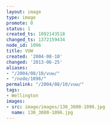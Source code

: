 ```yaml
---
layout: image
type: image
promote: 0
status: 1
created_ts: 1092143518
changed_ts: 1372159434
node_id: 1096
title: VUW
created: '2004-08-10'
changed: '2013-06-25'
aliases:
- "/2004/08/10/vuw/"
- "/node/1096/"
permalink: "/2004/08/10/vuw/"
tags:
- Wellington
images:
- src: image/images/130_3080-1096.jpg
  name: 130_3080-1096.jpg
---
```


